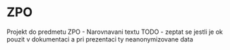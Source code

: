 # ZPO
Projekt do predmetu ZPO - Narovnavani textu
TODO - zeptat se jestli je ok pouzit v dokumentaci a pri prezentaci ty neanonymizovane data
